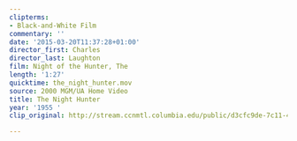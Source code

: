```yaml
---
clipterms:
- Black-and-White Film
commentary: ''
date: '2015-03-20T11:37:28+01:00'
director_first: Charles
director_last: Laughton
film: Night of the Hunter, The
length: '1:27'
quicktime: the_night_hunter.mov
source: 2000 MGM/UA Home Video
title: The Night Hunter
year: '1955 '
clip_original: http://stream.ccnmtl.columbia.edu/public/d3cfc9de-7c11-4935-a837-805341a3158b_480-051_hunter_FLG_et.mp4

---
```

